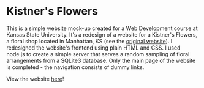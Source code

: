 # Kistner's Flowers

This is a simple website mock-up created for a Web Development course at Kansas State University.  It's a redesign of a website for a
Kistner's Flowers, a floral shop located in Manhattan, KS (see the <a href="https://www.kistnersflowers.com">original website</a>).
I redesigned the website's frontend using plain HTML and CSS.  I used node.js to create a simple server that serves a random sampling of
floral arrangements from a SQLite3 database.  Only the main page of the website is completed - the navigation consists of dummy links.

View the website <a href="http://kistners-flowers.herokuapp.com">here</a>!
